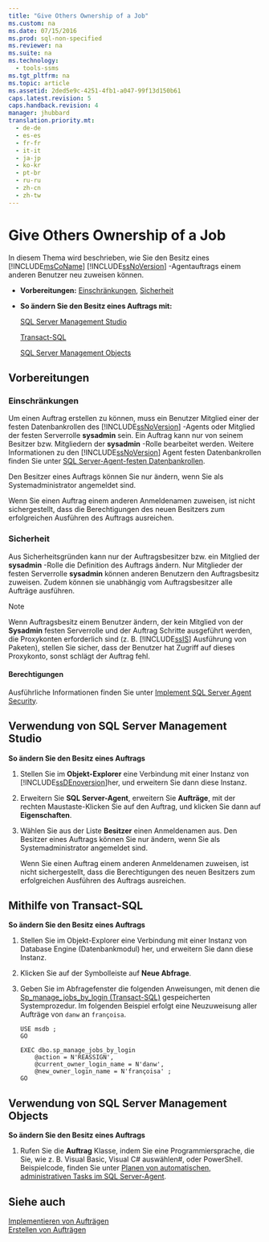 ```yaml
---
title: "Give Others Ownership of a Job"
ms.custom: na
ms.date: 07/15/2016
ms.prod: sql-non-specified
ms.reviewer: na
ms.suite: na
ms.technology: 
  - tools-ssms
ms.tgt_pltfrm: na
ms.topic: article
ms.assetid: 2ded5e9c-4251-4fb1-a047-99f13d150b61
caps.latest.revision: 5
caps.handback.revision: 4
manager: jhubbard
translation.priority.mt: 
  - de-de
  - es-es
  - fr-fr
  - it-it
  - ja-jp
  - ko-kr
  - pt-br
  - ru-ru
  - zh-cn
  - zh-tw
---
```

# Give Others Ownership of a Job
In diesem Thema wird beschrieben, wie Sie den Besitz eines [!INCLUDE[msCoName](../content/includes/msCoName_md.md)] [!INCLUDE[ssNoVersion](../content/includes/ssNoVersion_md.md)] -Agentauftrags einem anderen Benutzer neu zuweisen können.  
  
-   **Vorbereitungen:**  [Einschränkungen](#Restrictions), [Sicherheit](#Security)  
  
-   **So ändern Sie den Besitz eines Auftrags mit:**  
  
    [SQL Server Management Studio](#SSMSProc2)  
  
    [Transact-SQL](#TsqlProc2)  
  
    [SQL Server Management Objects](#SMOProc2)  
  
## <a name="BeforeYouBegin"></a>Vorbereitungen  
  
### <a name="Restrictions"></a>Einschränkungen  
Um einen Auftrag erstellen zu können, muss ein Benutzer Mitglied einer der festen Datenbankrollen des [!INCLUDE[ssNoVersion](../content/includes/ssNoVersion_md.md)] -Agents oder Mitglied der festen Serverrolle **sysadmin** sein. Ein Auftrag kann nur von seinem Besitzer bzw. Mitgliedern der **sysadmin** -Rolle bearbeitet werden. Weitere Informationen zu den [!INCLUDE[ssNoVersion](../content/includes/ssNoVersion_md.md)] Agent festen Datenbankrollen finden Sie unter [SQL Server-Agent-festen Datenbankrollen](../content/SQL-Server-Agent-Fixed-Database-Roles.md).  
  
Den Besitzer eines Auftrags können Sie nur ändern, wenn Sie als Systemadministrator angemeldet sind.  
  
Wenn Sie einen Auftrag einem anderen Anmeldenamen zuweisen, ist nicht sichergestellt, dass die Berechtigungen des neuen Besitzers zum erfolgreichen Ausführen des Auftrags ausreichen.  
  
### <a name="Security"></a>Sicherheit  
Aus Sicherheitsgründen kann nur der Auftragsbesitzer bzw. ein Mitglied der **sysadmin** -Rolle die Definition des Auftrags ändern. Nur Mitglieder der festen Serverrolle **sysadmin** können anderen Benutzern den Auftragsbesitz zuweisen. Zudem können sie unabhängig vom Auftragsbesitzer alle Aufträge ausführen.  
  
> [!NOTE]  
> Wenn Auftragsbesitz einem Benutzer ändern, der kein Mitglied von der **Sysadmin** festen Serverrolle und der Auftrag Schritte ausgeführt werden, die Proxykonten erforderlich sind (z. B. [!INCLUDE[ssIS](../content/includes/ssIS_md.md)] Ausführung von Paketen), stellen Sie sicher, dass der Benutzer hat Zugriff auf dieses Proxykonto, sonst schlägt der Auftrag fehl.  
  
#### <a name="Permissions"></a>Berechtigungen  
Ausführliche Informationen finden Sie unter [Implement SQL Server Agent Security](../content/Implement-SQL-Server-Agent-Security.md).  
  
## <a name="SSMSProc2"></a>Verwendung von SQL Server Management Studio  
**So ändern Sie den Besitz eines Auftrags**  
  
1.  Stellen Sie im **Objekt-Explorer** eine Verbindung mit einer Instanz von [!INCLUDE[ssDEnoversion](../content/includes/ssDEnoversion_md.md)]her, und erweitern Sie dann diese Instanz.  
  
2.  Erweitern Sie **SQL Server-Agent**, erweitern Sie **Aufträge**, mit der rechten Maustaste\-Klicken Sie auf den Auftrag, und klicken Sie dann auf **Eigenschaften**.  
  
3.  Wählen Sie aus der Liste **Besitzer** einen Anmeldenamen aus. Den Besitzer eines Auftrags können Sie nur ändern, wenn Sie als Systemadministrator angemeldet sind.  
  
    Wenn Sie einen Auftrag einem anderen Anmeldenamen zuweisen, ist nicht sichergestellt, dass die Berechtigungen des neuen Besitzers zum erfolgreichen Ausführen des Auftrags ausreichen.  
  
## <a name="TsqlProc2"></a>Mithilfe von Transact\-SQL  
**So ändern Sie den Besitz eines Auftrags**  
  
1.  Stellen Sie im Objekt-Explorer eine Verbindung mit einer Instanz von Database Engine (Datenbankmodul) her, und erweitern Sie dann diese Instanz.  
  
2.  Klicken Sie auf der Symbolleiste auf **Neue Abfrage**.  
  
3.  Geben Sie im Abfragefenster die folgenden Anweisungen, mit denen die [Sp_manage_jobs_by_login (Transact-SQL)](assetId:///832ec15a-6e92-4eb5-8c4a-af4dba79fbaa) gespeicherten Systemprozedur. Im folgenden Beispiel erfolgt eine Neuzuweisung aller Aufträge von `danw` an `françoisa`.  
  
    ```  
    USE msdb ;  
    GO  
  
    EXEC dbo.sp_manage_jobs_by_login  
        @action = N'REASSIGN',  
        @current_owner_login_name = N'danw',  
        @new_owner_login_name = N'françoisa' ;  
    GO  
    ```  
  
## <a name="SMOProc2"></a>Verwendung von SQL Server Management Objects  
**So ändern Sie den Besitz eines Auftrags**  
  
1.  Rufen Sie die **Auftrag** Klasse, indem Sie eine Programmiersprache, die Sie, wie z. B. Visual Basic, Visual C# auswählen\#, oder PowerShell. Beispielcode, finden Sie unter [Planen von automatischen, administrativen Tasks im SQL Server-Agent](assetId:///900242ad-d6a2-48e9-8a1b-f0eea4413c16).  
  
## Siehe auch  
[Implementieren von Aufträgen](../content/Implement-Jobs.md)  
[Erstellen von Aufträgen](../content/Create-Jobs.md)  
  
